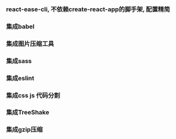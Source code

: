 ### react-ease-cli, 不依赖create-react-app的脚手架, 配置精简 ###

### 集成babel

### 集成图片压缩工具

### 集成sass

### 集成eslint

### 集成css js 代码分割

### 集成TreeShake

### 集成gzip压缩